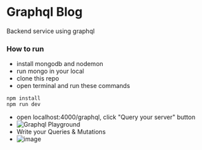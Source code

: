 # Graphql Blog

Backend service using graphql

### How to run
- install mongodb and nodemon
- run mongo in your local
- clone this repo
- open terminal and run these commands
```
npm install
npm run dev
```
- open localhost:4000/graphql, click "Query your server" button
- ![Graphql Playground](https://user-images.githubusercontent.com/68309124/138047785-6a2e9886-e170-4748-bd0b-82e82b08b0d0.png)
- Write your Queries & Mutations
- ![image](https://user-images.githubusercontent.com/68309124/138048397-26fa4ed7-c17f-4f35-aaea-fa9401b2b713.png)
